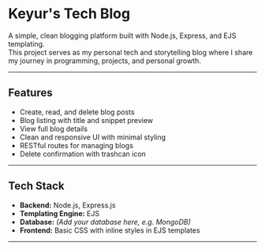 # Keyur's Tech Blog

A simple, clean blogging platform built with Node.js, Express, and EJS templating.  
This project serves as my personal tech and storytelling blog where I share my journey in programming, projects, and personal growth.

---

## Features

- Create, read, and delete blog posts
- Blog listing with title and snippet preview
- View full blog details
- Clean and responsive UI with minimal styling
- RESTful routes for managing blogs
- Delete confirmation with trashcan icon

---

## Tech Stack

- **Backend:** Node.js, Express.js
- **Templating Engine:** EJS
- **Database:** *(Add your database here, e.g. MongoDB)*
- **Frontend:** Basic CSS with inline styles in EJS templates

---


